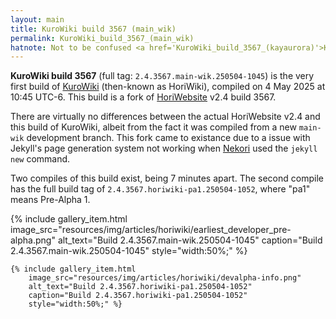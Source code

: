```yaml
---
layout: main
title: KuroWiki build 3567 (main_wik)
permalink: KuroWiki_build_3567_(main_wik)
hatnote: Not to be confused <a href='KuroWiki_build_3567_(kayaurora)'>KuroWiki build 3567 (kayaurora)</a>.
---
```

**KuroWiki build 3567** (full tag: `2.4.3567.main-wik.250504-1045`) is the very first build of [KuroWiki](KuroWiki) (then-known as HoriWiki), compiled on 4 May 2025 at 10:45 UTC-6. This build is a fork of [HoriWebsite](HoriWebsite) v2.4 build 3567.

There are virtually no differences between the actual HoriWebsite v2.4 and this build of KuroWiki, albeit from the fact it was compiled from a new `main-wik` development branch. This fork came to existance due to a issue with Jekyll's page generation system not working when [Nekori](Nekori) used the `jekyll new` command.

Two compiles of this build exist, being 7 minutes apart. The second compile has the full build tag of `2.4.3567.horiwiki-pa1.250504-1052`, where "pa1" means Pre-Alpha 1.

   <div class="container">
<div class="wiki-gallery">
    {% include gallery_item.html 
        image_src="resources/img/articles/horiwiki/earliest_developer_pre-alpha.png" 
        alt_text="Build 2.4.3567.main-wik.250504-1045" 
        caption="Build 2.4.3567.main-wik.250504-1045"
        style="width:50%;" %}

    {% include gallery_item.html 
        image_src="resources/img/articles/horiwiki/devalpha-info.png" 
        alt_text="Build 2.4.3567.horiwiki-pa1.250504-1052" 
        caption="Build 2.4.3567.horiwiki-pa1.250504-1052"
        style="width:50%;" %}
</div>